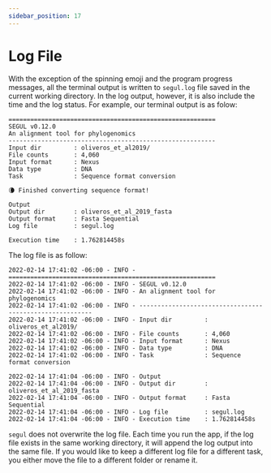 ```yaml
---
sidebar_position: 17
---
```

# Log File

With the exception of the spinning emoji and the program progress messages, all the terminal output is written to `segul.log` file saved in the current working directory. In the log output, however, it is also include the time and the log status. For example, our terminal output is as folow:

```Text
=========================================================
SEGUL v0.12.0
An alignment tool for phylogenomics
---------------------------------------------------------
Input dir         : oliveros_et_al2019/
File counts       : 4,060
Input format      : Nexus
Data type         : DNA
Task              : Sequence format conversion

🌘 Finished converting sequence format!

Output
Output dir        : oliveros_et_al_2019_fasta
Output format     : Fasta Sequential
Log file          : segul.log

Execution time    : 1.762814458s
```

The log file is as follow:

```Text
2022-02-14 17:41:02 -06:00 - INFO - =========================================================
2022-02-14 17:41:02 -06:00 - INFO - SEGUL v0.12.0
2022-02-14 17:41:02 -06:00 - INFO - An alignment tool for phylogenomics
2022-02-14 17:41:02 -06:00 - INFO - ---------------------------------------------------------
2022-02-14 17:41:02 -06:00 - INFO - Input dir         : oliveros_et_al2019/
2022-02-14 17:41:02 -06:00 - INFO - File counts       : 4,060
2022-02-14 17:41:02 -06:00 - INFO - Input format      : Nexus
2022-02-14 17:41:02 -06:00 - INFO - Data type         : DNA
2022-02-14 17:41:02 -06:00 - INFO - Task              : Sequence format conversion

2022-02-14 17:41:04 -06:00 - INFO - Output
2022-02-14 17:41:04 -06:00 - INFO - Output dir        : oliveros_et_al_2019_fasta
2022-02-14 17:41:04 -06:00 - INFO - Output format     : Fasta Sequential
2022-02-14 17:41:04 -06:00 - INFO - Log file          : segul.log
2022-02-14 17:41:04 -06:00 - INFO - Execution time    : 1.762814458s
```

`segul` does not overwrite the log file. Each time you run the app, if the log file exists in the same working directory, it will append the log output into the same file. If you would like to keep a different log file for a different task, you either move the file to a different folder or rename it.
